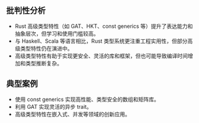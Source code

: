 ## 批判性分析
- Rust 高级类型特性（如 GAT、HKT、const generics 等）提升了表达能力和抽象层次，但学习和使用门槛较高。
- 与 Haskell、Scala 等语言相比，Rust 类型系统更注重工程实用性，但部分高级类型特性仍在演进中。
- 高级类型特性有助于实现更安全、灵活的库和框架，但也可能导致编译时间增加和类型推断复杂。

## 典型案例
- 使用 const generics 实现高性能、类型安全的数组和矩阵库。
- 利用 GAT 实现灵活的异步 trait。
- 高级类型特性在嵌入式、并发等领域的创新应用。 